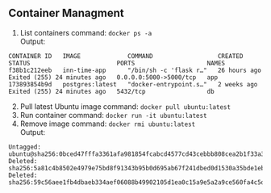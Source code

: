 ## Container Managment
1. List containers command: `docker ps -a`  
Output:  
```
CONTAINER ID   IMAGE             COMMAND                  CREATED        STATUS                        PORTS                    NAMES
f38b1c212eeb   inn-time-app      "/bin/sh -c 'flask r…"   26 hours ago   Exited (255) 24 minutes ago   0.0.0.0:5000->5000/tcp   app
173893854b9d   postgres:latest   "docker-entrypoint.s…"   2 weeks ago    Exited (255) 24 minutes ago   5432/tcp                 db
```
2. Pull latest Ubuntu image command: `docker pull ubuntu:latest`
3. Run container command: `docker run -it ubuntu:latest`
4. Remove image command: `docker rmi ubuntu:latest`  
Output:  
```Untagged: ubuntu:latest  
Untagged: ubuntu@sha256:0bced47fffa3361afa981854fcabcd4577cd43cebbb808cea2b1f33a3dd7f508  
Deleted: sha256:5a81c4b8502e4979e75bd8f91343b95b0d695ab67f241dbed0d1530a35bde1eb  
Deleted: sha256:59c56aee1fb4dbaeb334aef06088b49902105d1ea0c15a9e5a2a9ce560fa4c5d
```
